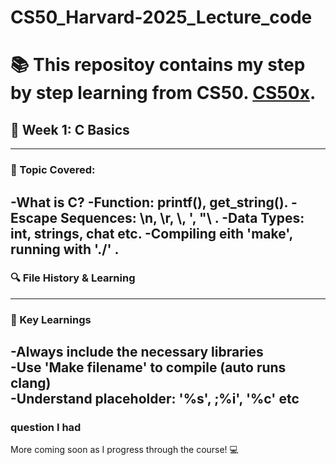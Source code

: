 # CS50_Harvard-2025_Lecture_code

# :books: This repositoy contains my step by step learning from CS50. [CS50x](https://cs50.harvard.edu/x/2025/).

## :memo: Week 1: C Basics 
---
### :eyes: Topic Covered:
 -What is C?
 -Function: printf(), get_string().
 -Escape Sequences: \n, \r, \\, '\, "\ .
 -Data Types: int, strings, chat etc.
 -Compiling eith 'make', running with './' .
---
### :mag: File History & Learning 
---
### :brain: Key Learnings
-Always include the necessary libraries <br>
-Use 'Make filename' to compile (auto runs clang) <br>
-Understand placeholder: '%s', ;%i', '%c' etc 
---

### question I had

More coming soon as I progress through the course! :computer:

